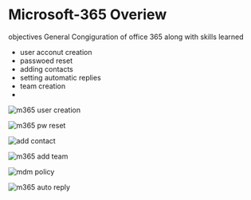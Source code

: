 # Microsoft-365 Overiew

objectives 
General Congiguration of office 365 along with
skills learned
- user acconut creation 
- passwoed reset
- adding contacts
- setting automatic replies
- team creation
- 
![m365 user creation](https://github.com/AaronWhiteTech/Microsoft-365/assets/155200818/d2872acb-ee35-4dc2-b76d-3de25bfdd9c8)

![m365 pw reset](https://github.com/AaronWhiteTech/Microsoft-365/assets/155200818/d990210d-ca0e-4ed4-adcd-5c27e3974d11)


![add contact](https://github.com/AaronWhiteTech/Microsoft-365/assets/155200818/5fe084c4-1719-49c0-b468-b99a1d911f1b)


![m365 add team](https://github.com/AaronWhiteTech/Microsoft-365/assets/155200818/a7e02352-a82a-485e-aa46-13b0977fb026)


![mdm policy](https://github.com/AaronWhiteTech/Microsoft-365/assets/155200818/10cc7156-dadd-4ef8-b3a2-4aaaad5b2c85)

![m365 auto reply](https://github.com/AaronWhiteTech/Microsoft-365/assets/155200818/933c213f-c04f-4e51-a0ad-705b6d1da263)

